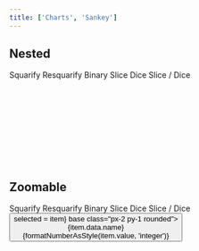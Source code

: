 ```yaml
---
title: ['Charts', 'Sankey']
---
```


<script lang="ts">
	import { hierarchy } from 'd3-hierarchy';
	import { fade } from 'svelte/transition';

	import { Button, Breadcrumb, Field, Tabs, Tab } from 'svelte-ux';
	import { formatDate, PeriodType } from 'svelte-ux/utils/date';
	import { formatNumberAsStyle } from 'svelte-ux/utils/number';

	import Chart, { Svg } from '$lib/components/Chart.svelte';
	import Group from '$lib/components/Group.svelte';
	import Rect from '$lib/components/Rect.svelte';
	import RectClipPath from '$lib/components/RectClipPath.svelte';
	import Text from '$lib/components/Text.svelte';
	import Treemap from '$lib/components/Treemap.svelte';

	import Preview from '$lib/docs/Preview.svelte';

	import { simpleData, complexData } from './data/hierarchy';

	const complexDataHierarchy = hierarchy(complexData)
		.sum((d) => d.value)
		.sort((a, b) => b.value - a.value);

	let tile = 'squarify'

	let selected = null;
	$: selectedAncestors = selected?.ancestors().reverse() ?? []
</script>

## Nested

<div class="grid grid-flow-col gap-4 mb-4">
	<Field label="Tile">
		<Tabs bind:selected={tile} contained class="w-full">
			<div class="tabList w-full border h-8">
				<Tab value="squarify">Squarify</Tab>
				<Tab value="resquarify">Resquarify</Tab>
				<Tab value="binary">Binary</Tab>
				<Tab value="slice">Slice</Tab>
				<Tab value="dice">Dice</Tab>
				<Tab value="sliceDice">Slice / Dice</Tab>
			</div>
		</Tabs>
	</Field>
</div>

<Preview>
	<div class="h-[800px] p-4 border rounded">
		<Chart data={complexDataHierarchy}>
			<Svg>
				<Treemap {tile} paddingOuter={3} paddingTop={19} paddingInner={2} let:node>
					{@const nodeWidth = node.x1 - node.x0}
					{@const nodeHeight = node.y1 - node.y0}
					<Group x={node.x0} y={node.y0} tweened>
						<RectClipPath width={nodeWidth} height={nodeHeight} tweened>
							<Rect
								width={nodeWidth}
								height={nodeHeight}
								stroke="white"
								fill={node.children ? "#ccc" : "#ddd"}
								rx={5}
								tweened
							/>
							<text x={4} y={16 * 0.6 + 4} style="font-size: 0.6rem; font-weight: 500">
								<tspan>{node.data.name}</tspan>
								{#if node.children}
									<tspan style="font-size: 0.5rem; font-weight: 200">{formatNumberAsStyle(node.value, 'integer')}</tspan>
								{/if}
							</text>
							{#if !node.children}
								<Text
									value={formatNumberAsStyle(node.value, 'integer')}
									style="font-size: 0.5rem; font-weight: 200"
									verticalAnchor="start"
									x={4}
									y={16}
								/>
							{/if}
						</RectClipPath>
					</Group>
				</Treemap>
			</Svg>
		</Chart>
	</div>
</Preview>

## Zoomable

<div class="grid grid-flow-col gap-4 mb-4">
	<Field label="Tile">
		<Tabs bind:selected={tile} contained class="w-full">
			<div class="tabList w-full border h-8">
				<Tab value="squarify">Squarify</Tab>
				<Tab value="resquarify">Resquarify</Tab>
				<Tab value="binary">Binary</Tab>
				<Tab value="slice">Slice</Tab>
				<Tab value="dice">Dice</Tab>
				<Tab value="sliceDice">Slice / Dice</Tab>
			</div>
		</Tabs>
	</Field>
</div>

<Preview>
	<Breadcrumb items={selectedAncestors}>
		<Button slot="item" let:item on:click={() => selected = item} base class="px-2 py-1 rounded">
			<div class="text-left">
				<div class="text-sm">{item.data.name}</div>
				<div class="text-xs text-black/50">{formatNumberAsStyle(item.value, 'integer')}</div>
			</div>
		</Button>
	</Breadcrumb>
    <div class="h-[600px] p-4 border rounded">
    	<Chart data={complexDataHierarchy}>
    		<Svg>
    			<Treemap zoomable {tile} bind:selected let:node let:rect>
    				<g on:click={() => node.children ? selected = node : null} transition:fade={{ duration: 600 }}>
    					<Rect
    						{...rect}
    						stroke="white"
    						fill={node.children ? "#ccc" : "#ddd"}
    						rx={5}
    					/>
    					<Text
    						value="{node.data.name} ({node.children?.length ?? 0})"
    						style="font-size: 0.6rem; font-weight: 500"
    						verticalAnchor="start"
    						x={4}
    						y={2}
    					/>
    					<Text
    						value={formatNumberAsStyle(node.value, 'integer')}
    						style="font-size: 0.5rem; font-weight: 200"
    						verticalAnchor="start"
    						x={4}
    						y={16}
    					/>
    				</g>
    			</Treemap>
    		</Svg>
    	</Chart>
    </div>
</Preview>
